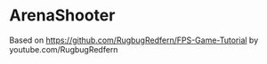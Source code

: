 # ArenaShooter
Based on https://github.com/RugbugRedfern/FPS-Game-Tutorial by youtube.com/RugbugRedfern

